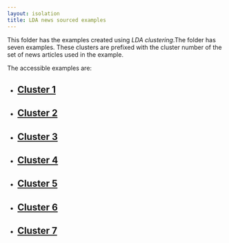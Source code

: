 ```yaml
---
layout: isolation
title: LDA news sourced examples
---
```


This folder has the examples created using *LDA clustering*.The folder has seven examples. These clusters are prefixed with the cluster number of the set of news articles used in the example. 

The accessible examples are:
* <h2><a href="10_cluster1.html">Cluster 1</a></h2>
* <h2><a href="10_cluster2.html">Cluster 2</a></h2>
* <h2><a href="10_cluster3.html">Cluster 3</a></h2>
* <h2><a href="10_cluster4.html">Cluster 4</a></h2>
* <h2><a href="10_cluster5.html">Cluster 5</a></h2>
* <h2><a href="10_cluster6.html">Cluster 6</a></h2>
* <h2><a href="10_cluster7.html">Cluster 7</a></h2>
